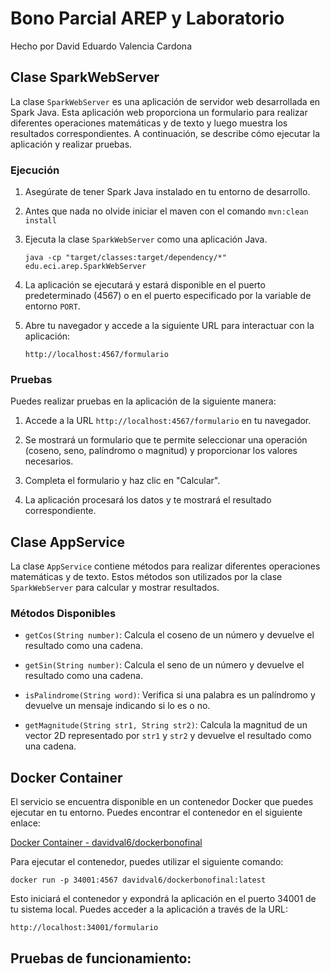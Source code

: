 # Bono Parcial AREP y Laboratorio
Hecho por David Eduardo Valencia Cardona

## Clase SparkWebServer

La clase `SparkWebServer` es una aplicación de servidor web desarrollada en Spark Java. Esta aplicación web proporciona un formulario para realizar diferentes operaciones matemáticas y de texto y luego muestra los resultados correspondientes. A continuación, se describe cómo ejecutar la aplicación y realizar pruebas.

### Ejecución

1. Asegúrate de tener Spark Java instalado en tu entorno de desarrollo.

2. Antes que nada no olvide iniciar el maven con el comando `mvn:clean install`
3. Ejecuta la clase `SparkWebServer` como una aplicación Java.

   ```shell
   java -cp "target/classes:target/dependency/*" edu.eci.arep.SparkWebServer
   ```


3. La aplicación se ejecutará y estará disponible en el puerto predeterminado (4567) o en el puerto especificado por la variable de entorno `PORT`.

4. Abre tu navegador y accede a la siguiente URL para interactuar con la aplicación:

   ```
   http://localhost:4567/formulario
   ```

### Pruebas

Puedes realizar pruebas en la aplicación de la siguiente manera:

1. Accede a la URL `http://localhost:4567/formulario` en tu navegador.

2. Se mostrará un formulario que te permite seleccionar una operación (coseno, seno, palíndromo o magnitud) y proporcionar los valores necesarios.

3. Completa el formulario y haz clic en "Calcular".

4. La aplicación procesará los datos y te mostrará el resultado correspondiente.

## Clase AppService

La clase `AppService` contiene métodos para realizar diferentes operaciones matemáticas y de texto. Estos métodos son utilizados por la clase `SparkWebServer` para calcular y mostrar resultados.

### Métodos Disponibles

- `getCos(String number)`: Calcula el coseno de un número y devuelve el resultado como una cadena.

- `getSin(String number)`: Calcula el seno de un número y devuelve el resultado como una cadena.

- `isPalindrome(String word)`: Verifica si una palabra es un palíndromo y devuelve un mensaje indicando si lo es o no.

- `getMagnitude(String str1, String str2)`: Calcula la magnitud de un vector 2D representado por `str1` y `str2` y devuelve el resultado como una cadena.

## Docker Container

El servicio se encuentra disponible en un contenedor Docker que puedes ejecutar en tu entorno. Puedes encontrar el contenedor en el siguiente enlace:

[Docker Container - davidval6/dockerbonofinal](https://hub.docker.com/repository/docker/davidval6/dockerbonofinal/general)

Para ejecutar el contenedor, puedes utilizar el siguiente comando:

```shell
docker run -p 34001:4567 davidval6/dockerbonofinal:latest
```

Esto iniciará el contenedor y expondrá la aplicación en el puerto 34001 de tu sistema local. Puedes acceder a la aplicación a través de la URL:

```
http://localhost:34001/formulario
```
## Pruebas de funcionamiento:

